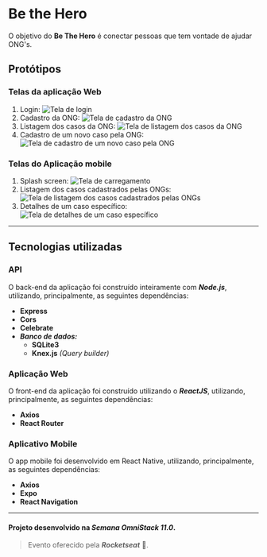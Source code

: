 # Be the Hero

O objetivo do **Be The Hero** é conectar pessoas que tem vontade de ajudar ONG's.

## Protótipos

### Telas da aplicação Web

 1. Login:
![Tela de login](/prototype/assets/web/login.svg)
 2. Cadastro da ONG:
![Tela de cadastro da ONG](/prototype/assets/web/create_new_ong.svg)
 3. Listagem dos casos da ONG:
![Tela de listagem dos casos da ONG](/prototype/assets/web/list_incidents.svg) 
 4. Cadastro de um novo caso pela ONG:
![Tela de cadastro de um novo caso pela ONG](/prototype/assets/web/create_new_incident.svg) 

### Telas do Aplicação mobile

 1. Splash screen:
![Tela de carregamento](/prototype/assets/app/splash.svg) 
 2. Listagem dos casos cadastrados pelas ONGs: ![Tela de listagem dos casos cadastrados pelas ONGs](/prototype/assets/app/list_incidents.svg)
 3. Detalhes de um caso específico:
![Tela de detalhes de um caso específico](/prototype/assets/app/incident_details.svg) 
  
***
## Tecnologias utilizadas

### API

O back-end da aplicação foi construído inteiramente com ***Node.js***, utilizando, principalmente, as seguintes dependências: 

- **Express**
- **Cors**
- **Celebrate**
- ***Banco de dados:*** 
	- **SQLite3**
	- **Knex.js** *(Query builder)*


### Aplicação Web

O front-end da aplicação foi construído utilizando o ***ReactJS***, utilizando, principalmente, as seguintes dependências:

- **Axios**
- **React Router**

### Aplicativo Mobile

O app mobile foi desenvolvido em React Native, utilizando, principalmente, as seguintes dependências:

- **Axios**
- **Expo**
- **React Navigation**

***
#### Projeto desenvolvido na ***Semana OmniStack 11.0***. 
> Evento oferecido pela ***Rocketseat*** :rocket:. 
